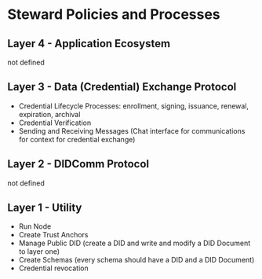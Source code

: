 # Steward Policies and Processes

## Layer 4 - Application Ecosystem 

not defined

## Layer 3 - Data (Credential) Exchange Protocol

- Credential Lifecycle Processes: enrollment, signing, issuance, renewal, expiration, archival
- Credential Verification
- Sending  and Receiving Messages (Chat interface for communications for context for credential exchange)

## Layer 2 - DIDComm Protocol

not defined

## Layer 1 - Utility

- Run Node 
- Create Trust Anchors 
- Manage Public DID (create a DID and write and modify a DID Document to layer one) 
- Create Schemas (every schema should have a DID and a DID Document) 
- Credential revocation